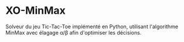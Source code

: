 # XO-MinMax
Solveur du jeu Tic-Tac-Toe implémenté en Python, utilisant l'algorithme MinMax avec élagage α/β afin d'optimiser les décisions.
